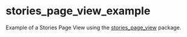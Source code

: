 # stories_page_view_example

Example of a Stories Page View using the [stories_page_view](https://pub.dev/packages/stories_page_view) package.
